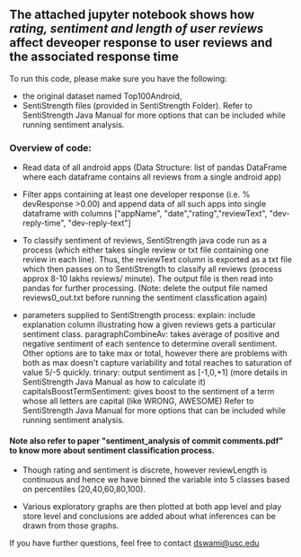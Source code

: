 ## The attached jupyter notebook shows how *rating, sentiment and length of user reviews* affect deveoper response to user reviews and the associated response time

To run this code, please make sure you have the following:
- the original dataset named Top100Android,
- SentiStrength files (provided in SentiStrength Folder). Refer to SentiStrength Java Manual for more options that can be included while running sentiment analysis.

### Overview of code:
- Read data of all android apps (Data Structure: list of pandas DataFrame where each dataframe contains all reviews from a single android app)

- Filter apps containing at least one developer response (i.e. % devResponse >0.00) and append data of all such apps into single dataframe with columns ["appName", "date","rating","reviewText", "dev-reply-time", "dev-reply-text"]

- To classify sentiment of reviews, SentiStrength java code run as a process (which either takes single review or txt file containing one review in each line). Thus, the reviewText column is exported as a txt file which then passes on to SentiStrength to classify all reviews (process approx 8-10 lakhs reviews/ minute). The output file is then read into pandas for further processing. (Note: delete the output file named reviews0_out.txt before running the sentiment classfication again)

- parameters supplied to SentiStrength process:
    explain: include explanation column illustrating how a given reviews gets a particular sentiment class. 
    paragraphCombineAv: takes average of positive and negative sentiment of each sentence to determine overall sentiment. Other options are to take max or total, however there are problems with both as max doesn't capture variability and total reaches to saturation of value 5/-5 quickly.
    trinary: output sentiment as [-1,0,+1] (more details in SentiStrength Java Manual as how to calculate it)
    capitalsBoostTermSentiment: gives boost to the sentiment of a term whose all letters are capital (like WRONG, AWESOME)
    Refer to SentiStrength Java Manual for more options that can be included while running sentiment analysis.
#### Note also refer to paper "sentiment_analysis of commit comments.pdf" to know more about sentiment classification process.

- Though rating and sentiment is discrete, however reviewLength is continuous and hence we have binned the variable into 5 classes based on percentiles (20,40,60,80,100).

- Various exploratory graphs are then plotted at both app level and play store level and conclusions are added about what inferences can be drawn from those graphs.

If you have further questions, feel free to contact dswami@usc.edu
